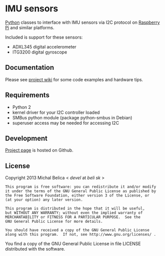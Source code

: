 IMU sensors
===========

[Python][1] classes to interface with IMU sensors via I2C protocol on
[Raspberry Pi][2] and similar platforms.

Included is support for these sensors:

 * ADXL345 digital accelerometer
 * ITG3200 digital gyroscope

Documentation
-------------

Please see [project wiki][3] for some code examples and hardware tips.

Requirements
------------

 * Python 2
 * kernel driver for your I2C controller loaded
 * SMBus python module (package python-smbus in Debian)
 * superuser access may be needed for accessing I2C

Development
-----------

[Project page][4] is hosted on Github.

License
-------

Copyright 2013 Michal Belica < *devel* at *beli* *sk* >

```
This program is free software: you can redistribute it and/or modify
it under the terms of the GNU General Public License as published by
the Free Software Foundation, either version 3 of the License, or
(at your option) any later version.

This program is distributed in the hope that it will be useful,
but WITHOUT ANY WARRANTY; without even the implied warranty of
MERCHANTABILITY or FITNESS FOR A PARTICULAR PURPOSE.  See the
GNU General Public License for more details.

You should have received a copy of the GNU General Public License
along with this program.  If not, see http://www.gnu.org/licenses/ .
```

You find a copy of the GNU General Public License in file LICENSE distributed
with the software.

[1]: http://python.org/ "Python official website"
[2]: http://www.raspberrypi.org/ "Raspberry Pi official website"
[3]: https://github.com/beli-sk/IMU_sensors/wiki "IMU sensors project wiki"
[4]: https://github.com/beli-sk/IMU_sensors "IMU sensors project page"

